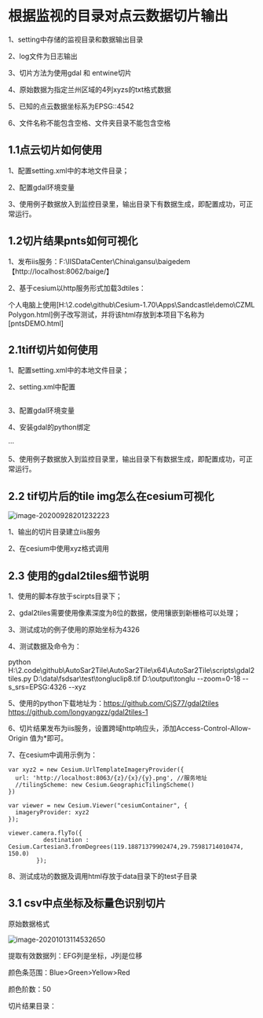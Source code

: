 # 根据监视的目录对点云数据切片输出

1、setting中存储的监视目录和数据输出目录

2、log文件为日志输出

3、切片方法为使用gdal 和 entwine切片

4、原始数据为指定兰州区域的4列xyzs的txt格式数据

5、已知的点云数据坐标系为EPSG::4542

6、文件名称不能包含空格、文件夹目录不能包含空格



## 1.1点云切片如何使用

1、配置setting.xml中的本地文件目录；

2、配置gdal环境变量

3、使用例子数据放入到监控目录里，输出目录下有数据生成，即配置成功，可正常运行。



## 1.2切片结果pnts如何可视化

1、发布iis服务：F:\IISDataCenter\China\gansu\baigedem【http://localhost:8062/baige/】

2、基于cesium以http服务形式加载3dtiles：

​     个人电脑上使用[H:\2.code\github\Cesium-1.70\Apps\Sandcastle\demo\CZML Polygon.html]例子改写测试，并将该html存放到本项目下名称为[pntsDEMO.html]

## 2.1tiff切片如何使用

1、配置setting.xml中的本地文件目录；

2、setting.xml中配置

<image zoom="10-18" python="C:\Users\wly\AppData\Local\Programs\Python\Python37\python.exe">
    </image>

3、配置gdal环境变量

4、安装gdal的python绑定  

···

5、使用例子数据放入到监控目录里，输出目录下有数据生成，即配置成功，可正常运行。

## 2.2 tif切片后的tile img怎么在cesium可视化

![image-20200928201232223](H:\2.code\github\AutoSar2Tile\screenshot\image-openlayers.png)

1、输出的切片目录建立iis服务

2、在cesium中使用xyz格式调用

## 2.3 使用的gdal2tiles细节说明

1、使用的脚本存放于scirpts目录下；

2、gdal2tiles需要使用像素深度为8位的数据，使用镶嵌到新栅格可以处理；

3、测试成功的例子使用的原始坐标为4326

4、测试数据及命令为：

python H:\2.code\github\AutoSar2Tile\AutoSar2Tile\x64\AutoSar2Tile\scripts\gdal2tiles.py D:\data\fsdsar\test\tongluclip8.tif D:\output\tonglu --zoom=0-18 --s_srs=EPSG:4326 --xyz

5、使用的python下载地址为：https://github.com/CjS77/gdal2tiles https://github.com/longyangzz/gdal2tiles-1

6、切片结果发布为iis服务，设置跨域http响应头，添加Access-Control-Allow-Origin 值为*即可。

7、在cesium中调用示例为：

```
var xyz2 = new Cesium.UrlTemplateImageryProvider({
  url: 'http://localhost:8063/{z}/{x}/{y}.png', //服务地址
  //tilingScheme: new Cesium.GeographicTilingScheme()
})

var viewer = new Cesium.Viewer("cesiumContainer", {
  imageryProvider: xyz2
});

viewer.camera.flyTo({
          destination : Cesium.Cartesian3.fromDegrees(119.18871379902474,29.75981714010474, 150.0)
        });
```

8、测试成功的数据及调用html存放于data目录下的test子目录

## 3.1 csv中点坐标及标量色识别切片

原始数据格式

![image-20201013114532650](H:\2.code\github\AutoSar2Tile\screenshot\image-csvdata.png)

提取有效数据列：EFG列是坐标，J列是位移



颜色条范围：Blue>Green>Yellow>Red

颜色阶数：50

切片结果目录：

